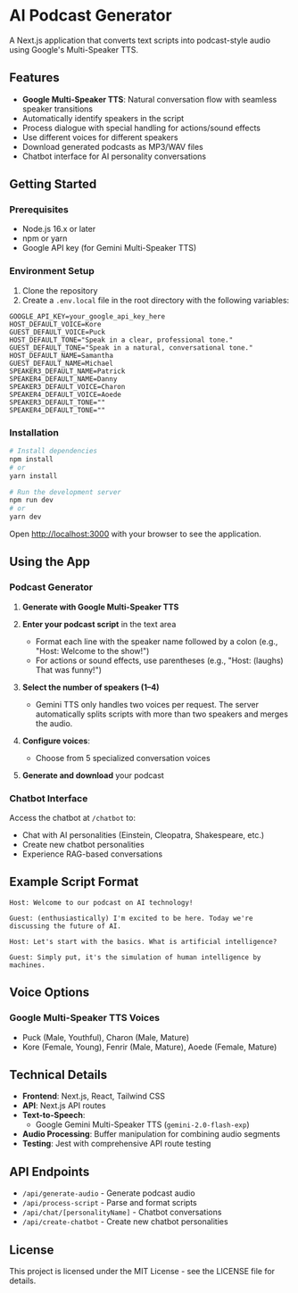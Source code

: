 # AI Podcast Generator

A Next.js application that converts text scripts into podcast-style audio using Google's Multi-Speaker TTS.

## Features

- **Google Multi-Speaker TTS**: Natural conversation flow with seamless speaker transitions
- Automatically identify speakers in the script
- Process dialogue with special handling for actions/sound effects
- Use different voices for different speakers
- Download generated podcasts as MP3/WAV files
- Chatbot interface for AI personality conversations


## Getting Started

### Prerequisites

- Node.js 16.x or later
- npm or yarn
- Google API key (for Gemini Multi-Speaker TTS)

### Environment Setup

1. Clone the repository
2. Create a `.env.local` file in the root directory with the following variables:

```
GOOGLE_API_KEY=your_google_api_key_here
HOST_DEFAULT_VOICE=Kore
GUEST_DEFAULT_VOICE=Puck
HOST_DEFAULT_TONE="Speak in a clear, professional tone."
GUEST_DEFAULT_TONE="Speak in a natural, conversational tone."
HOST_DEFAULT_NAME=Samantha
GUEST_DEFAULT_NAME=Michael
SPEAKER3_DEFAULT_NAME=Patrick
SPEAKER4_DEFAULT_NAME=Danny
SPEAKER3_DEFAULT_VOICE=Charon
SPEAKER4_DEFAULT_VOICE=Aoede
SPEAKER3_DEFAULT_TONE=""
SPEAKER4_DEFAULT_TONE=""
```

### Installation

```bash
# Install dependencies
npm install
# or
yarn install

# Run the development server
npm run dev
# or
yarn dev
```

Open [http://localhost:3000](http://localhost:3000) with your browser to see the application.

## Using the App

### Podcast Generator

1. **Generate with Google Multi-Speaker TTS**

2. **Enter your podcast script** in the text area
   - Format each line with the speaker name followed by a colon (e.g., "Host: Welcome to the show!")
   - For actions or sound effects, use parentheses (e.g., "Host: (laughs) That was funny!")

3. **Select the number of speakers (1–4)**
   - Gemini TTS only handles two voices per request. The server automatically
     splits scripts with more than two speakers and merges the audio.

3. **Configure voices**:
   - Choose from 5 specialized conversation voices

4. **Generate and download** your podcast

### Chatbot Interface

Access the chatbot at `/chatbot` to:
- Chat with AI personalities (Einstein, Cleopatra, Shakespeare, etc.)
- Create new chatbot personalities
- Experience RAG-based conversations

## Example Script Format

```
Host: Welcome to our podcast on AI technology!

Guest: (enthusiastically) I'm excited to be here. Today we're discussing the future of AI.

Host: Let's start with the basics. What is artificial intelligence?

Guest: Simply put, it's the simulation of human intelligence by machines.
```

## Voice Options

### Google Multi-Speaker TTS Voices
- Puck (Male, Youthful), Charon (Male, Mature)
- Kore (Female, Young), Fenrir (Male, Mature), Aoede (Female, Mature)

## Technical Details

- **Frontend**: Next.js, React, Tailwind CSS
- **API**: Next.js API routes
- **Text-to-Speech**: 
  - Google Gemini Multi-Speaker TTS (`gemini-2.0-flash-exp`)
- **Audio Processing**: Buffer manipulation for combining audio segments
- **Testing**: Jest with comprehensive API route testing

## API Endpoints

- `/api/generate-audio` - Generate podcast audio
- `/api/process-script` - Parse and format scripts
- `/api/chat/[personalityName]` - Chatbot conversations
- `/api/create-chatbot` - Create new chatbot personalities

## License

This project is licensed under the MIT License - see the LICENSE file for details.
